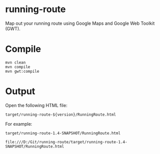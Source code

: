 # running-route
Map out your running route using Google Maps and Google Web Toolkit (GWT).

# Compile

```
mvn clean
mvn compile
mvn gwt:compile
```

# Output
Open the following HTML file:

`target/running-route-${version}/RunningRoute.html`

For example:

`target/running-route-1.4-SNAPSHOT/RunningRoute.html`

`file:///D:/Git/running-route/target/running-route-1.4-SNAPSHOT/RunningRoute.html`

